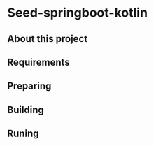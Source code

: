 Seed-springboot-kotlin
======================

About this project
------------------

Requirements
------------

Preparing
---------

Building
--------

Runing
------